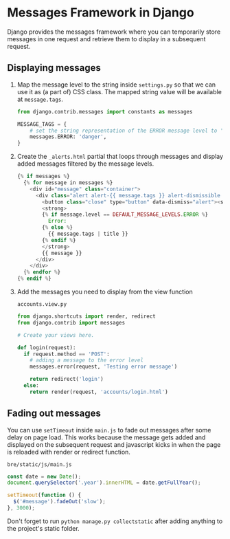 # Messages Framework in Django

Django provides the messages framework where you can temporarily store messages in one request and retrieve them to display in a subsequent request.

## Displaying messages

1. Map the message level to the string inside `settings.py` so that we can use it as (a part of) CSS class. The mapped string value will be available at `message.tags`.

   ```python
   from django.contrib.messages import constants as messages

   MESSAGE_TAGS = {
       # set the string representation of the ERROR message level to 'danger'
       messages.ERROR: 'danger',
   }
   ```

2. Create the `_alerts.html` partial that loops through messages and display added messages filtered by the message levels.

   ```php
   {% if messages %}
     {% for message in messages %}
       <div id="message" class="container">
         <div class="alert alert-{{ message.tags }} alert-dismissible text-center" role="alert">
           <button class="close" type="button" data-dismiss="alert"><span aria-hidden="true">&times;</span></button>
           <strong>
           {% if message.level == DEFAULT_MESSAGE_LEVELS.ERROR %}
             Error:
           {% else %}
             {{ message.tags | title }}
           {% endif %}
           </strong>
           {{ message }}
         </div>
       </div>
     {% endfor %}
   {% endif %}
   ```

3. Add the messages you need to display from the view function

   `accounts.view.py`

   ```python
   from django.shortcuts import render, redirect
   from django.contrib import messages

   # Create your views here.

   def login(request):
     if request.method == 'POST':
       # adding a message to the error level
       messages.error(request, 'Testing error message')

       return redirect('login')
     else:
       return render(request, 'accounts/login.html')
   ```

## Fading out messages

You can use `setTimeout` inside `main.js` to fade out messages after some delay on page load. This works because the message gets added and displayed on the subsequent request and javascript kicks in when the page is reloaded with render or redirect function.

`bre/static/js/main.js`

```js
const date = new Date();
document.querySelector('.year').innerHTML = date.getFullYear();

setTimeout(function () {
  $('#message').fadeOut('slow');
}, 3000);
```

Don't forget to run `python manage.py collectstatic` after adding anything to the project's static folder.
